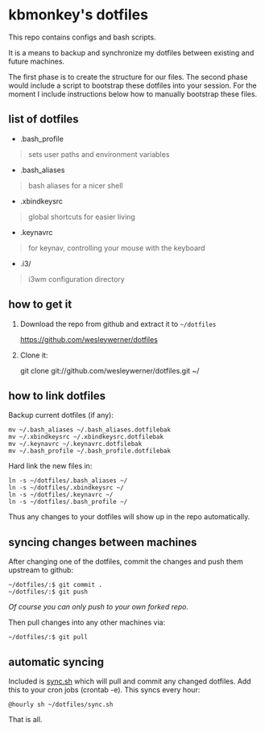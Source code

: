 # kbmonkey's dotfiles

This repo contains configs and bash scripts.

It is a means to backup and synchronize my dotfiles between existing and future machines.

The first phase is to create the structure for our files. The second phase would include a script to bootstrap these dotfiles into your session. For the moment I include instructions below how to manually bootstrap these files.

## list of dotfiles

* .bash_profile
> sets user paths and environment variables

* .bash_aliases
> bash aliases for a nicer shell

* .xbindkeysrc
> global shortcuts for easier living

* .keynavrc
> for keynav, controlling your mouse with the keyboard

* .i3/
> i3wm configuration directory

## how to get it

1) Download the repo from github and extract it to `~/dotfiles`

	https://github.com/wesleywerner/dotfiles

2) Clone it:

	git clone git://github.com/wesleywerner/dotfiles.git ~/

## how to link dotfiles

Backup current dotfiles (if any):

    mv ~/.bash_aliases ~/.bash_aliases.dotfilebak
    mv ~/.xbindkeysrc ~/.xbindkeysrc.dotfilebak
    mv ~/.keynavrc ~/.keynavrc.dotfilebak
    mv ~/.bash_profile ~/.bash_profile.dotfilebak

Hard link the new files in:

    ln -s ~/dotfiles/.bash_aliases ~/
    ln -s ~/dotfiles/.xbindkeysrc ~/
    ln -s ~/dotfiles/.keynavrc ~/
    ln -s ~/dotfiles/.bash_profile ~/

Thus any changes to your dotfiles will show up in the repo automatically. 

## syncing changes between machines

After changing one of the dotfiles, commit the changes and push them upstream to github:

    ~/dotfiles/:$ git commit .
    ~/dotfiles/:$ git push

_Of course you can only push to your own forked repo._

Then pull changes into any other machines via:

    ~/dotfiles/:$ git pull

## automatic syncing

Included is [sync.sh](sync.sh) which will pull and commit any changed dotfiles. Add this to your cron jobs (crontab -e). This syncs every hour:

    @hourly	sh ~/dotfiles/sync.sh

That is all.
